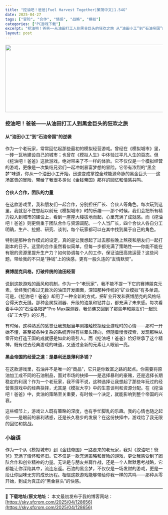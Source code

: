 ```yaml
---
title: "挖油吧！爸爸|Fuel Harvest Together|繁简中文|1.54G"
date: 2025-04-27
tags: ["冒险", "合作", "情感", "战略", "模拟"]
categories: ["PC游戏下载"]
excerpt: "挖油吧！爸爸——从油田打工人到黑金巨头的狂欢之旅 从“油田小工”到“石油帝国”的逆袭 作为一个老玩家，常常回忆起那些最初的模拟经营游戏。曾经在《模拟城市》里，一砖一瓦地建设自己的城市；也曾在《模拟人生》中体验过平凡人生的百态。但《挖油吧！爸爸》这款游戏，绝对带来了不一样的体验。它不仅仅是一个模拟经营&hellip;"
layout: post
---
```


<img class="aligncenter size-full wp-image-128657" src="https://sky.sfcrom.com/wp-content/uploads/2025/04/2025042701330917.webp" alt="" width="660" height="215" />
<h3 class="" data-start="0" data-end="32"><strong data-start="4" data-end="32">挖油吧！爸爸——从油田打工人到黑金巨头的狂欢之旅</strong></h3>
<h4 class="" data-start="34" data-end="60"><strong data-start="39" data-end="60">从“油田小工”到“石油帝国”的逆袭</strong></h4>
<p class="" data-start="62" data-end="272">作为一个老玩家，常常回忆起那些最初的模拟经营游戏。曾经在《模拟城市》里，一砖一瓦地建设自己的城市；也曾在《模拟人生》中体验过平凡人生的百态。但《挖油吧！爸爸》这款游戏，绝对带来了不一样的体验。它不仅仅是一个模拟经营的游戏，更像是一次集结兄弟们一起冲刺暴富梦想的冒险。它带有浓烈的“黑金梦”味道，你从一个油田小工开始，迅速变成掌控全球能源命脉的黑金巨头——这场富贵的冒险，带给了我很多类似《金钱帝国》那样的回忆和情感共鸣。</p>

<h4 class="" data-start="274" data-end="294"><strong data-start="279" data-end="294">合伙人合作，团队的力量</strong></h4>
<p class="" data-start="296" data-end="475">在这款游戏里，我和朋友们一起合作，分别担任厂长、合伙人等角色。每次玩到这里，我就忍不住想起以前玩《模拟城市》时的乐趣——那个时候，我们会把所有精力投入到城市的建设上，看到一座座大楼拔地而起，心里充满了成就感。而《挖油吧！爸爸》则更侧重于团队合作与资源调配。一个人当厂长，四个合伙人各自分工明确，生产、挖掘、研究、谈判，每个玩家都可以在其中找到属于自己的角色。</p>
<p class="" data-start="477" data-end="616">特别是那种合作模式的设定，真的是让我想起了过去那些晚上熬夜和朋友们一起打副本的日子。这里的合作虽然看似简单，但每一步都充满了策略性——你能不能在有限的资源里提升生产力？如何协调每个人的工作，保证油田高效运营？这些问题，带给我的不只是“挣钱”上的快感，更有一股久违的“友情默契”。</p>

<h4 class="" data-start="618" data-end="643"><strong data-start="623" data-end="643">赛博朋克风格，打破传统的油田经营</strong></h4>
<p class="" data-start="645" data-end="840">说到这款游戏的画风和机制，作为一个“老玩家”，我不能不提一下它的赛博朋克元素。曾经我们看过无数次的油田开发画面，深知那种传统的“矿业模拟”有多单调。可是，《挖油吧！爸爸》却用了一种全新的方式，把矿业开发和赛博朋克的风格结合得天衣无缝。那种金属探测器、升级的油泵和钻井台，都充满了未来感。每次看着手中的“石油洛阳铲”Pro Max探测器，我仿佛又回到了那些年和朋友们一起玩《矿工大亨》的岁月。</p>
<p class="" data-start="842" data-end="979">有时候，这种熟悉的感觉让我想起当年刚接触模拟经营游戏时的心情——那时一开始不懂，甚至被各种复杂的系统弄得有些晕头转向，但随着慢慢摸索，发现那种从零开始打造王国的成就感是如此的吸引人。而《挖油吧！爸爸》恰好继承了这个精神，既有过去经典游戏的味道，又通过全新的元素让人眼前一亮。</p>

<h4 class="" data-start="981" data-end="1010"><strong data-start="986" data-end="1010">黑金帝国的经营之道：是暴利还是薄利多销？</strong></h4>
<p class="" data-start="1012" data-end="1195">在这款游戏里，石油并不是唯一的“商品”，它只是你致富之路的起点。你需要将原油加工成不同的石油制品，面对市场的抉择——是选择暴利的豪赌，还是选择长期稳定的利润？作为一个老玩家，我不得不说，这种选择让我想起了那些年玩过的经营类游戏中的经典抉择，尤其是《模拟大亨》中的生意谈判和资源分配。在《挖油吧！爸爸》中，卖油的策略至关重要，有时候一个决定，就能影响到整个帝国的兴衰。</p>
<p class="" data-start="1197" data-end="1276">这些细节上，游戏让人既有策略的深度，也有手忙脚乱的乐趣。我的心情也随之起伏——是眼前的暴利诱惑，还是长久稳步的发展？在这份抉择中，游戏给了我无限的回忆和挑战。</p>

<h3 class="" data-start="1278" data-end="1289"><strong data-start="1282" data-end="1289">小编语</strong></h3>
<p class="" data-start="1291" data-end="1489">作为一个从《模拟城市》到《金钱帝国》一路走来的老玩家，我对《挖油吧！爸爸》充满了情怀和怀旧。它不仅是一款充满策略和冒险的游戏，更让我感受到了团队合作和创业精神的力量。无论是与朋友并肩作战，还是一个人默默思考战略，它都能让你深陷其中，流连忘返。石油的黑金梦，不仅仅是一场发财的游戏，更是一段让你回味无穷的成长历程。相信这款游戏能够带给你我一样的共鸣——那种从零开始，到成为真正的“黑金巨头”的快感。</p>

---
📖 **下载地址/原文地址：** 本文最初发布于我的博客网站：[https://sky.sfcrom.com/2025/04/128656](https://sky.sfcrom.com/2025/04/128656)
